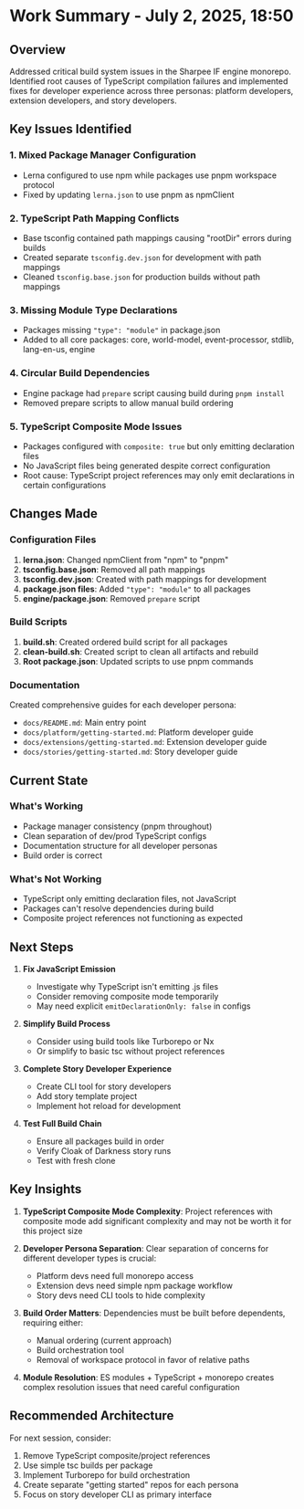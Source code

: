 # Work Summary - July 2, 2025, 18:50

## Overview
Addressed critical build system issues in the Sharpee IF engine monorepo. Identified root causes of TypeScript compilation failures and implemented fixes for developer experience across three personas: platform developers, extension developers, and story developers.

## Key Issues Identified

### 1. Mixed Package Manager Configuration
- Lerna configured to use npm while packages use pnpm workspace protocol
- Fixed by updating `lerna.json` to use pnpm as npmClient

### 2. TypeScript Path Mapping Conflicts
- Base tsconfig contained path mappings causing "rootDir" errors during builds
- Created separate `tsconfig.dev.json` for development with path mappings
- Cleaned `tsconfig.base.json` for production builds without path mappings

### 3. Missing Module Type Declarations
- Packages missing `"type": "module"` in package.json
- Added to all core packages: core, world-model, event-processor, stdlib, lang-en-us, engine

### 4. Circular Build Dependencies
- Engine package had `prepare` script causing build during `pnpm install`
- Removed prepare scripts to allow manual build ordering

### 5. TypeScript Composite Mode Issues
- Packages configured with `composite: true` but only emitting declaration files
- No JavaScript files being generated despite correct configuration
- Root cause: TypeScript project references may only emit declarations in certain configurations

## Changes Made

### Configuration Files
1. **lerna.json**: Changed npmClient from "npm" to "pnpm"
2. **tsconfig.base.json**: Removed all path mappings
3. **tsconfig.dev.json**: Created with path mappings for development
4. **package.json files**: Added `"type": "module"` to all packages
5. **engine/package.json**: Removed `prepare` script

### Build Scripts
1. **build.sh**: Created ordered build script for all packages
2. **clean-build.sh**: Created script to clean all artifacts and rebuild
3. **Root package.json**: Updated scripts to use pnpm commands

### Documentation
Created comprehensive guides for each developer persona:
- `docs/README.md`: Main entry point
- `docs/platform/getting-started.md`: Platform developer guide
- `docs/extensions/getting-started.md`: Extension developer guide  
- `docs/stories/getting-started.md`: Story developer guide

## Current State

### What's Working
- Package manager consistency (pnpm throughout)
- Clean separation of dev/prod TypeScript configs
- Documentation structure for all developer personas
- Build order is correct

### What's Not Working
- TypeScript only emitting declaration files, not JavaScript
- Packages can't resolve dependencies during build
- Composite project references not functioning as expected

## Next Steps

1. **Fix JavaScript Emission**
   - Investigate why TypeScript isn't emitting .js files
   - Consider removing composite mode temporarily
   - May need explicit `emitDeclarationOnly: false` in configs

2. **Simplify Build Process**
   - Consider using build tools like Turborepo or Nx
   - Or simplify to basic tsc without project references

3. **Complete Story Developer Experience**
   - Create CLI tool for story developers
   - Add story template project
   - Implement hot reload for development

4. **Test Full Build Chain**
   - Ensure all packages build in order
   - Verify Cloak of Darkness story runs
   - Test with fresh clone

## Key Insights

1. **TypeScript Composite Mode Complexity**: Project references with composite mode add significant complexity and may not be worth it for this project size

2. **Developer Persona Separation**: Clear separation of concerns for different developer types is crucial:
   - Platform devs need full monorepo access
   - Extension devs need simple npm package workflow
   - Story devs need CLI tools to hide complexity

3. **Build Order Matters**: Dependencies must be built before dependents, requiring either:
   - Manual ordering (current approach)
   - Build orchestration tool
   - Removal of workspace protocol in favor of relative paths

4. **Module Resolution**: ES modules + TypeScript + monorepo creates complex resolution issues that need careful configuration

## Recommended Architecture

For next session, consider:
1. Remove TypeScript composite/project references
2. Use simple tsc builds per package
3. Implement Turborepo for build orchestration
4. Create separate "getting started" repos for each persona
5. Focus on story developer CLI as primary interface
